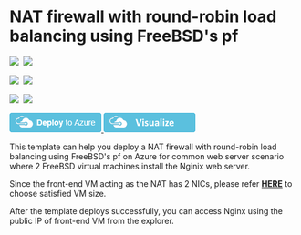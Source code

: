 # NAT firewall with round-robin load balancing using FreeBSD's pf

<IMG SRC="https://azbotstorage.blob.core.windows.net/badges/pf-freebsd-setup/PublicLastTestDate.svg" />&nbsp;
<IMG SRC="https://azbotstorage.blob.core.windows.net/badges/pf-freebsd-setup/PublicDeployment.svg" />&nbsp;

<IMG SRC="https://azbotstorage.blob.core.windows.net/badges/pf-freebsd-setup/FairfaxLastTestDate.svg" />&nbsp;
<IMG SRC="https://azbotstorage.blob.core.windows.net/badges/pf-freebsd-setup/FairfaxDeployment.svg" />&nbsp;

<IMG SRC="https://azbotstorage.blob.core.windows.net/badges/pf-freebsd-setup/BestPracticeResult.svg" />&nbsp;
<IMG SRC="https://azbotstorage.blob.core.windows.net/badges/pf-freebsd-setup/CredScanResult.svg" />&nbsp;

<a href="https://portal.azure.com/#create/Microsoft.Template/uri/https%3A%2F%2Fraw.githubusercontent.com%2FAzure%2Fazure-quickstart-templates%2Fmaster%2Fpf-freebsd-setup%2Fazuredeploy.json" target="_blank">
    <img src="https://raw.githubusercontent.com/Azure/azure-quickstart-templates/master/1-CONTRIBUTION-GUIDE/images/deploytoazure.png"/>
</a>
<a href="http://armviz.io/#/?load=https%3A%2F%2Fraw.githubusercontent.com%2FAzure%2Fazure-quickstart-templates%2Fmaster%2Fpf-freebsd-setup%2Fazuredeploy.json" target="_blank">
    <img src="https://raw.githubusercontent.com/Azure/azure-quickstart-templates/master/1-CONTRIBUTION-GUIDE/images/visualizebutton.png"/>
</a>

This template can help you deploy a NAT firewall with round-robin load balancing using FreeBSD's pf on Azure for common web server scenario where 2 FreeBSD virtual machines install the Nginix web server.

Since the front-end VM acting as the NAT has 2 NICs, please refer [**HERE**](https://docs.microsoft.com/en-us/azure/virtual-machines/virtual-machines-windows-sizes) to choose satisfied VM size.

After the template deploys successfully, you can access Nginx using the public IP of front-end VM from the explorer.
